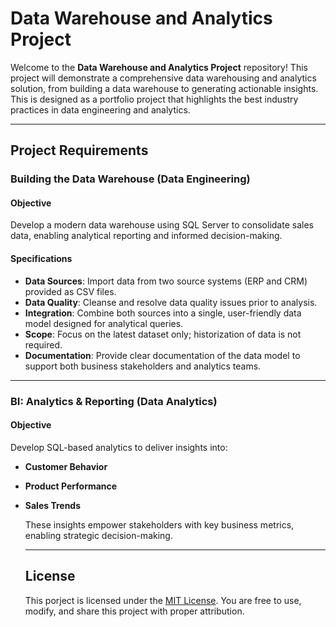 # Data Warehouse and Analytics Project

Welcome to the **Data Warehouse and Analytics Project** repository!
This project will demonstrate a comprehensive data warehousing and analytics solution, from building a data warehouse to generating actionable insights. This is designed as a portfolio project that highlights the best industry practices in data engineering and analytics.

---

## Project Requirements

### Building the Data Warehouse (Data Engineering)

####  Objective
Develop a modern data warehouse using SQL Server to consolidate sales data, enabling analytical reporting and informed decision-making.

####  Specifications
- **Data Sources**: Import data from two source systems (ERP and CRM) provided as CSV files.
- **Data Quality**: Cleanse and resolve data quality issues prior to analysis.
- **Integration**: Combine both sources into a single, user-friendly data model designed for analytical queries.
- **Scope**: Focus on the latest dataset only; historization of data is not required.
- **Documentation**: Provide clear documentation of the data model to support both business stakeholders and analytics teams.

---

### BI: Analytics & Reporting (Data Analytics)

#### Objective
Develop SQL-based analytics to deliver insights into:
- **Customer Behavior**
- **Product Performance**
- **Sales Trends**

  These insights empower stakeholders with key business metrics, enabling strategic decision-making.

  ---

  ## License
  This porject is licensed under the [MIT License](LICENSE). You are free to use, modify, and share this project with proper attribution.

  
